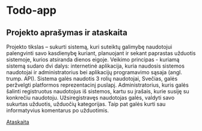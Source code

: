 # Todo-app

## Projekto aprašymas ir ataskaita

Projekto tikslas – sukurti sistemą, kuri suteiktų galimybę naudotojui palengvinti savo kasdienybę kuriant, planuojant ir sekant paprastas užduotis sistemoje, kurios atsiranda dienos eigoje.
Veikimo principas - kuriamą sistemą sudaro dvi dalys: internetinė aplikacija, kuria 
naudosis sistemos naudotojai ir administratorius bei aplikacijų programavimo sąsaja (angl. trump. API).
Sistema galės naudotis 3 rolių naudotojai, Svečias, galės peržvelgti platformos reprezentacinį puslapį. Administratorius, kuris galės šalinti registruotus naudotojus iš sistemos, kartu su įrašais, kurie susiję su konkrečiu naudotoju. Užsiregistravęs naudotojas galės, valdyti savo sukurtas užduotis, užduočių kategorijas. Taip pat galės kurti sau informatyvius komentarus po užduotimis.


[Ataskaita](https://drive.google.com/file/d/1QLSYf021CnmMvL9rw4zl-S-MLBsMgIbB/view?usp=sharing)
